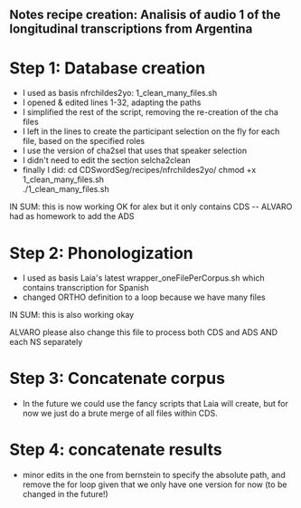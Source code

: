 Notes recipe creation: 
Analisis of audio 1 of the longitudinal transcriptions from Argentina
-------

# Step 1: Database creation

- I used as basis nfrchildes2yo: 1_clean_many_files.sh
- I opened & edited lines 1-32, adapting the paths
- I simplified the rest of the script, removing the re-creation of the cha files
- I left in the lines to create the participant selection on the fly for each file, based on the specified roles
- I use the version of cha2sel that uses that speaker selection 
- I didn't need to edit the section selcha2clean
- finally I did:
cd CDSwordSeg/recipes/nfrchildes2yo/
chmod +x 1_clean_many_files.sh  
./1_clean_many_files.sh

IN SUM: this is now working OK for alex but it only contains CDS -- ALVARO had as homework to add the ADS



# Step 2: Phonologization

- I used as basis Laia's latest wrapper_oneFilePerCorpus.sh which contains transcription for Spanish
- changed ORTHO definition to a loop because we have many files

IN SUM:  this is also working okay

ALVARO please also change this file to process both CDS and ADS AND each NS separately

# Step 3: Concatenate corpus

- In the future we could use the fancy scripts that Laia will create, but for now we just do a brute merge of all files within CDS.

# Step 4: concatenate results
- minor edits in the one from bernstein to specify the absolute path, and remove the for loop given that we only have one version for now (to be changed in the future!)